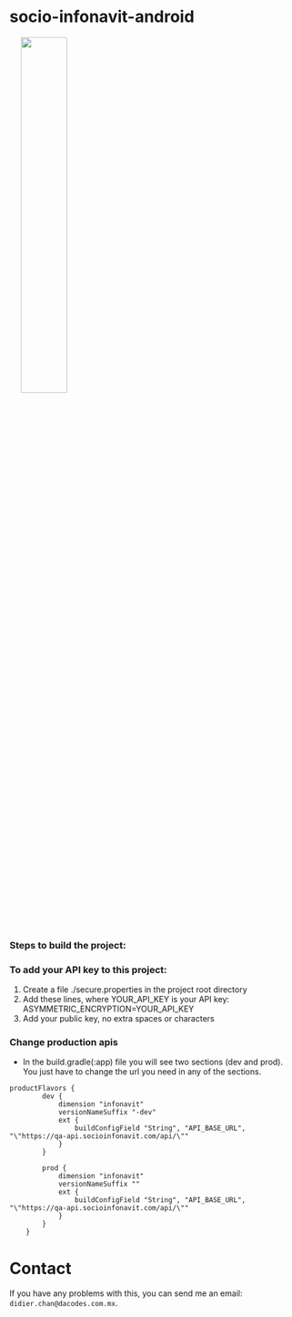 ﻿# socio-infonavit-android


<image hspace="20" src="https://github.com/Didier123Argel/socio-infonavit-android/blob/main/app/src/main/res/drawable-xxxhdpi/drawer_logo.png" width=40% height=40%/>

### Steps to build the project:

### To add your API key to this project:

1. Create a file ./secure.properties in the project root directory
2. Add these lines, where YOUR_API_KEY is your API key: ASYMMETRIC_ENCRYPTION=YOUR_API_KEY
3. Add your public key, no extra spaces or characters


### Change production apis

- In the build.gradle(:app) file you will see two sections (dev and prod). You just have to change the url you need in any of the sections.

```
productFlavors {
        dev {
            dimension "infonavit"
            versionNameSuffix "-dev"
            ext {
                buildConfigField "String", "API_BASE_URL", "\"https://qa-api.socioinfonavit.com/api/\""
            }
        }

        prod {
            dimension "infonavit"
            versionNameSuffix ""
            ext {
                buildConfigField "String", "API_BASE_URL", "\"https://qa-api.socioinfonavit.com/api/\""
            }
        }
    }
```


# Contact

If you have any problems with this, you can send me an email: `didier.chan@dacodes.com.mx`.
